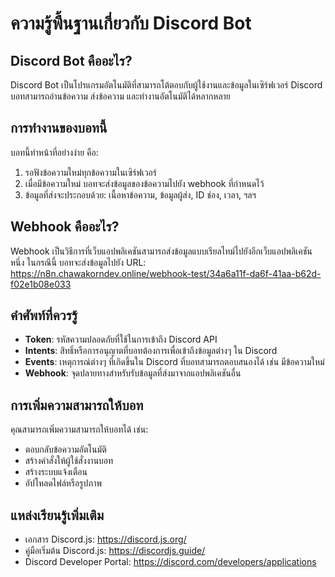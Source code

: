 # ความรู้พื้นฐานเกี่ยวกับ Discord Bot

## Discord Bot คืออะไร?
Discord Bot เป็นโปรแกรมอัตโนมัติที่สามารถโต้ตอบกับผู้ใช้งานและข้อมูลในเซิร์ฟเวอร์ Discord บอทสามารถอ่านข้อความ ส่งข้อความ และทำงานอัตโนมัติได้หลากหลาย

## การทำงานของบอทนี้
บอทนี้ทำหน้าที่อย่างง่าย คือ:
1. รอฟังข้อความใหม่ทุกข้อความในเซิร์ฟเวอร์
2. เมื่อมีข้อความใหม่ บอทจะส่งข้อมูลของข้อความไปยัง webhook ที่กำหนดไว้
3. ข้อมูลที่ส่งจะประกอบด้วย: เนื้อหาข้อความ, ข้อมูลผู้ส่ง, ID ช่อง, เวลา, ฯลฯ

## Webhook คืออะไร?
Webhook เป็นวิธีการที่เว็บแอปพลิเคชันสามารถส่งข้อมูลแบบเรียลไทม์ไปยังอีกเว็บแอปพลิเคชันหนึ่ง ในกรณีนี้ บอทจะส่งข้อมูลไปยัง URL: https://n8n.chawakorndev.online/webhook-test/34a6a11f-da6f-41aa-b62d-f02e1b08e033

## คำศัพท์ที่ควรรู้
- **Token**: รหัสความปลอดภัยที่ใช้ในการเข้าถึง Discord API
- **Intents**: สิทธิ์หรือการอนุญาตที่บอทต้องการเพื่อเข้าถึงข้อมูลต่างๆ ใน Discord
- **Events**: เหตุการณ์ต่างๆ ที่เกิดขึ้นใน Discord ที่บอทสามารถตอบสนองได้ เช่น มีข้อความใหม่
- **Webhook**: จุดปลายทางสำหรับรับข้อมูลที่ส่งมาจากแอปพลิเคชันอื่น

## การเพิ่มความสามารถให้บอท
คุณสามารถเพิ่มความสามารถให้บอทได้ เช่น:
- ตอบกลับข้อความอัตโนมัติ
- สร้างคำสั่งให้ผู้ใช้สั่งงานบอท
- สร้างระบบแจ้งเตือน
- อัปโหลดไฟล์หรือรูปภาพ

## แหล่งเรียนรู้เพิ่มเติม
- เอกสาร Discord.js: https://discord.js.org/
- คู่มือเริ่มต้น Discord.js: https://discordjs.guide/
- Discord Developer Portal: https://discord.com/developers/applications
